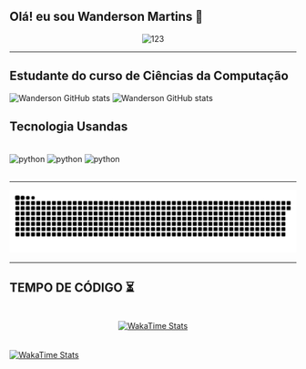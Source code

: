 <h2> Olá! eu sou Wanderson Martins 👋</h2>
<div align="center">
  <img src="https://github.com/Wanderson-Martins/Wanderson-Martins/assets/84239851/ded97cdf-04ab-40af-ad9d-ab7d118fd0ff" 
       alt="123" 
       style="width: 50%; max-width: 400px; height: auto;" />
</div>

_________________________________

<h2> Estudante do curso de Ciências da Computação </h2>

![Wanderson GitHub stats](https://github-readme-stats.vercel.app/api?username=Wanderson-Martins&theme=blue-green)
![Wanderson GitHub stats](https://github-readme-stats.vercel.app/api/top-langs/?username=Wanderson-Martins&theme=blue-green)<br>

<h2> Tecnologia Usandas </h2>
<div style="display: inline_block"></br>
<img align="center" alt="python" src= "https://img.shields.io/badge/Python-14354C?style=for-the-badge&logo=python&logoColor=white" />
<img align="center" alt="python" src= "https://img.shields.io/badge/MySQL-005C84?style=for-the-badge&logo=mysql&logoColor=white" />
<img align="center" alt="python" src= "https://img.shields.io/badge/Microsoft_Excel-217346?style=for-the-badge&logo=microsoft-excel&logoColor=white" />
</div></br>

_________________________________

![snake gif](https://github.com/Wanderson-Martins/Wanderson-Martins/blob/output/github-contribution-grid-snake.svg)

_________________________________

<h2>TEMPO DE CÓDIGO ⏳</h2>

<div style="display: flex; justify-content: center; align-items: center; padding: 20px;">
  <a href="https://wakatime.com">
    <img src="https://wakatime.com/share/@018efca6-9aea-4224-9c7b-71098e1d157b/13d91eb7-db2f-464c-8e83-da755fd31bcd.png" 
         alt="WakaTime Stats" 
         style="width: 80%; max-width: 1000px;" />
  </a>
</div>


[![WakaTime Stats](https://wakatime.com/share/@018efca6-9aea-4224-9c7b-71098e1d157b/13d91eb7-db2f-464c-8e83-da755fd31bcd.png)](https://wakatime.com)




 


